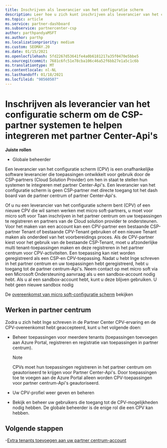 ```yaml
---
title: Inschrijven als leverancier van het configuratie scherm
description: Leer hoe u zich kunt inschrijven als leverancier van het configuratie scherm (CPV) in het partner centrum, zodat u de CSP-partner systemen beter integreert met partner Center-Api's.
ms.topic: article
ms.service: partner-dashboard
ms.subservice: partnercenter-csp
author: parthpandyaMSFT
ms.author: parthp
ms.localizationpriority: medium
ms.custom: SEOMAY.20
ms.date: 01/15/2021
ms.openlocfilehash: 5fd2267d53641fe4a0b6181217a35f0470e5bbe5
ms.sourcegitcommit: 7681c6fc51e78cba106c46a52f6bb27e1a5c1c6b
ms.translationtype: MT
ms.contentlocale: nl-NL
ms.lasthandoff: 01/18/2021
ms.locfileid: "98560507"
---
```

# <a name="enroll-as-a-control-panel-vendor-to-help-integrate-csp-partner-systems-with-partner-center-apis"></a>Inschrijven als leverancier van het configuratie scherm om de CSP-partner systemen te helpen integreren met partner Center-Api's


**Juiste rollen**

- Globale beheerder

Een leverancier van het configuratie scherm (CPV) is een onafhankelijke software leverancier die toepassingen ontwikkelt voor gebruik door de CSP-partners (Cloud Solution Provider) om hen in staat te stellen hun systemen te integreren met partner Center-Api's. Een leverancier van het configuratie scherm is geen CSP-partner met directe toegang tot het dash board van de partner centrum of partner Center-Api's.

Of u nu een leverancier van het configuratie scherm bent (CPV) of een nieuwe CPV die wil samen werken met micro soft-partners, u moet voor micro soft voor Taan inschrijven in het partner centrum om uw toepassingen te registreren en partners van de Cloud solution provider te ondersteunen. Voor het maken van een account kan een CPV-partner een bestaande CSP-partner Tenant of bestaande CPV-Tenant gebruiken of een nieuwe Tenant maken als onderdeel van het voorbereidings proces. Als de CPV-partner kiest voor het gebruik van de bestaande CSP-Tenant, moet u afzonderlijke multi tenant-toepassingen maken en deze registreren in het partner centrum voor CPV-activiteiten. Een toepassing kan niet worden geregistreerd als een CSP-en CPV-toepassing. Nadat u hebt Inge schreven in het partner centrum en uw toepassingen hebt geregistreerd, hebt u toegang tot de partner centrum-Api's.  Neem contact op met micro soft via een Microsoft Ondersteuning aanvraag als u een sandbox-account nodig hebt. Als u al een sandbox-account hebt, kunt u deze blijven gebruiken. U hebt geen nieuwe sandbox nodig

De [overeenkomst van micro soft-configuratie scherm](https://go.microsoft.com/fwlink/?linkid=2055198) bekijken


## <a name="working-in-partner-center"></a>Werken in partner centrum

Zodra u zich hebt Inge schreven in de Partner Center CPV-ervaring en de CPV-overeenkomst hebt geaccepteerd, kunt u het volgende doen:

- Beheer toepassingen voor meerdere tenants (toepassingen toevoegen aan Azure Portal, registreren en registratie van toepassingen in partner centrum).

    >[!Note] 
    >CPVs moet hun toepassingen registreren in het partner centrum om geautoriseerd te krijgen voor Partner Center-Api's. Door toepassingen toe te voegen aan de Azure Portal alleen worden CPV-toepassingen voor partner centrum-Api's geautoriseerd. 

- Uw CPV-profiel weer geven en beheren 

- Bekijk en beheer uw gebruikers die toegang tot de CPV-mogelijkheden nodig hebben. De globale beheerder is de enige rol die een CPV kan hebben.

## <a name="next-steps"></a>Volgende stappen

-[Extra tenants toevoegen aan uw partner centrum-account](multi-tenant-account.md)